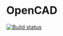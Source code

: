 OpenCAD
=======
[![Build status](https://ci.appveyor.com/api/projects/status/7bkd6dh6q9ii30ad)](https://ci.appveyor.com/project/veggielane/opencad)